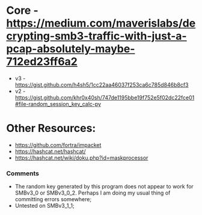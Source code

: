 # Core - https://medium.com/maverislabs/decrypting-smb3-traffic-with-just-a-pcap-absolutely-maybe-712ed23ff6a2

 - v3 - https://gist.github.com/h4sh5/1cc22aa46037f253ca6c785d846b8cf3
 - v2 - https://gist.github.com/khr0x40sh/747de1195bbe19f752e5f02dc22fce01#file-random_session_key_calc-py

# Other Resources:

- https://github.com/fortra/impacket
- https://hashcat.net/hashcat/
- https://hashcat.net/wiki/doku.php?id=maskprocessor


### Comments

 - The random key generated by this program does not appear to work for SMBv3_0 or SMBv3_0_2. Perhaps I am doing my usual thing of committing errors somewhere;
 - Untested on SMBv3_1_1;